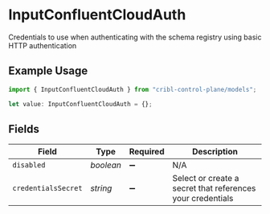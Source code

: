# InputConfluentCloudAuth

Credentials to use when authenticating with the schema registry using basic HTTP authentication

## Example Usage

```typescript
import { InputConfluentCloudAuth } from "cribl-control-plane/models";

let value: InputConfluentCloudAuth = {};
```

## Fields

| Field                                                      | Type                                                       | Required                                                   | Description                                                |
| ---------------------------------------------------------- | ---------------------------------------------------------- | ---------------------------------------------------------- | ---------------------------------------------------------- |
| `disabled`                                                 | *boolean*                                                  | :heavy_minus_sign:                                         | N/A                                                        |
| `credentialsSecret`                                        | *string*                                                   | :heavy_minus_sign:                                         | Select or create a secret that references your credentials |